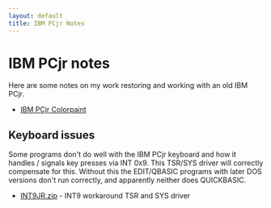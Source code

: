 ```yaml
---
layout: default
title: IBM PCjr Notes
---
```


# IBM PCjr notes

Here are some notes on my work restoring and working with
an old IBM PCjr.

 * [IBM PCjr Colorpaint](colorpaint)

## Keyboard issues

Some programs don't do well with the IBM PCjr keyboard and how it
handles / signals key presses via INT 0x9.  This TSR/SYS driver
will correctly compensate for this.  Without this the EDIT/QBASIC
programs with later DOS versions don't run correctly, and apparently
neither does QUICKBASIC.

 * [INT9JR.zip](INT9JR.zip) - INT9 workaround TSR and SYS driver

